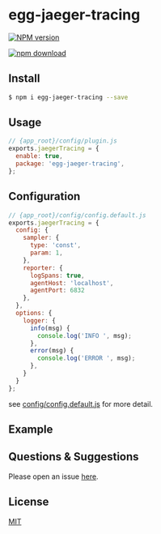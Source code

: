 # egg-jaeger-tracing

[![NPM version][npm-image]][npm-url]
<!-- [![build status][travis-image]][travis-url]
[![Test coverage][codecov-image]][codecov-url]
[![David deps][david-image]][david-url]
[![Known Vulnerabilities][snyk-image]][snyk-url] -->
[![npm download][download-image]][download-url]

[npm-image]: https://img.shields.io/npm/v/egg-jaeger-tracing.svg?style=flat-square
[npm-url]: https://npmjs.org/package/egg-jaeger-tracing
[travis-image]: https://img.shields.io/travis/eggjs/egg-jaeger-tracing.svg?style=flat-square
[travis-url]: https://travis-ci.org/eggjs/egg-jaeger-tracing
[codecov-image]: https://img.shields.io/codecov/c/github/eggjs/egg-jaeger-tracing.svg?style=flat-square
[codecov-url]: https://codecov.io/github/eggjs/egg-jaeger-tracing?branch=master
[david-image]: https://img.shields.io/david/eggjs/egg-jaeger-tracing.svg?style=flat-square
[david-url]: https://david-dm.org/eggjs/egg-jaeger-tracing
[snyk-image]: https://snyk.io/test/npm/egg-jaeger-tracing/badge.svg?style=flat-square
[snyk-url]: https://snyk.io/test/npm/egg-jaeger-tracing
[download-image]: https://img.shields.io/npm/dm/egg-jaeger-tracing.svg?style=flat-square
[download-url]: https://npmjs.org/package/egg-jaeger-tracing

<!--
Description here.
-->

## Install

```bash
$ npm i egg-jaeger-tracing --save
```

## Usage

```js
// {app_root}/config/plugin.js
exports.jaegerTracing = {
  enable: true,
  package: 'egg-jaeger-tracing',
};
```

## Configuration

```js
// {app_root}/config/config.default.js
exports.jaegerTracing = {
  config: {
    sampler: {
      type: 'const',
      param: 1,
    },
    reporter: {
      logSpans: true,
      agentHost: 'localhost',
      agentPort: 6832
    },
  },
  options: {
    logger: {
      info(msg) {
        console.log('INFO ', msg);
      },
      error(msg) {
        console.log('ERROR ', msg);
      },
    }
  }
};
```

see [config/config.default.js](config/config.default.js) for more detail.

## Example

<!-- example here -->

## Questions & Suggestions

Please open an issue [here](https://github.com/eggjs/egg/issues).

## License

[MIT](LICENSE)
